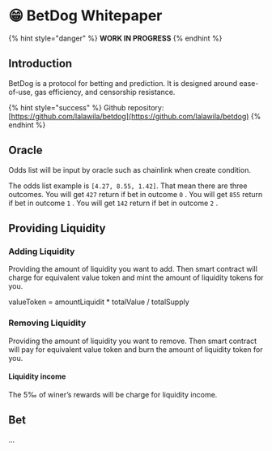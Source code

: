 # 😁 BetDog Whitepaper

{% hint style="danger" %}
**WORK IN PROGRESS**
{% endhint %}

## Introduction

BetDog is a protocol for betting and prediction. It is designed around ease-of-use, gas efficiency, and censorship resistance.



{% hint style="success" %}
Github repository: [https://github.com/lalawila/betdog](https://github.com/lalawila/betdog)
{% endhint %}

## Oracle

Odds list will be input by oracle such as chainlink when create condition.

The odds list example is `[4.27, 8.55, 1.42]`. That mean there are three outcomes. You will get `427` return if bet in outcome `0` . You will get `855` return if bet in outcome `1` . You will get `142` return if bet in outcome `2` .



## Providing Liquidity

### Adding Liquidity

Providing the amount of liquidity you want to add. Then smart contract will charge for equivalent value token and mint the amount of liquidity tokens for you.

valueToken = amountLiquidit \* totalValue / totalSupply

### Removing Liquidity

Providing the amount of liquidity you want to remove. Then smart contract will pay for equivalent value token and burn the amount of liquidity token for you.

#### Liquidity income

The 5‰ of winer’s rewards will be charge for liquidity income.



##



## Bet





...

